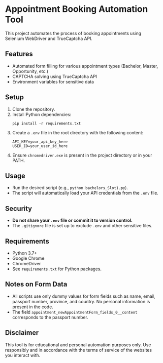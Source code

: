 # Appointment Booking Automation Tool

This project automates the process of booking appointments using Selenium WebDriver and TrueCaptcha API.

## Features
- Automated form filling for various appointment types (Bachelor, Master, Opportunity, etc.)
- CAPTCHA solving using TrueCaptcha API
- Environment variables for sensitive data

## Setup
1. Clone the repository.
2. Install Python dependencies:
   ```
   pip install -r requirements.txt
   ```
3. Create a `.env` file in the root directory with the following content:
   ```
   API_KEY=your_api_key_here
   USER_ID=your_user_id_here
   ```
4. Ensure `chromedriver.exe` is present in the project directory or in your PATH.

## Usage
- Run the desired script (e.g., `python bachelors_Slot1.py`).
- The script will automatically load your API credentials from the `.env` file.

## Security
- **Do not share your `.env` file or commit it to version control.**
- The `.gitignore` file is set up to exclude `.env` and other sensitive files.

## Requirements
- Python 3.7+
- Google Chrome
- ChromeDriver
- See `requirements.txt` for Python packages.

## Notes on Form Data
- All scripts use only dummy values for form fields such as name, email, passport number, province, and country. No personal information is present in the code.
- The field `appointment_newAppointmentForm_fields_0__content` corresponds to the passport number.

## Disclaimer
This tool is for educational and personal automation purposes only. Use responsibly and in accordance with the terms of service of the websites you interact with.
